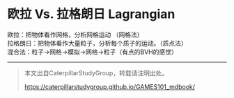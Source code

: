 # 欧拉 Vs. 拉格朗日 Lagrangian

欧拉：把物体看作网格，分析网格运动 （网格法）  
拉格朗日：把物体看作大量粒子，分析每个质子的运动。（质点法）  
混合法：粒子→网格→模拟→网格→粒子（有点的BVH的感觉）  

------------------------------

> 本文出自CaterpillarStudyGroup，转载请注明出处。
>
> https://caterpillarstudygroup.github.io/GAMES101_mdbook/
